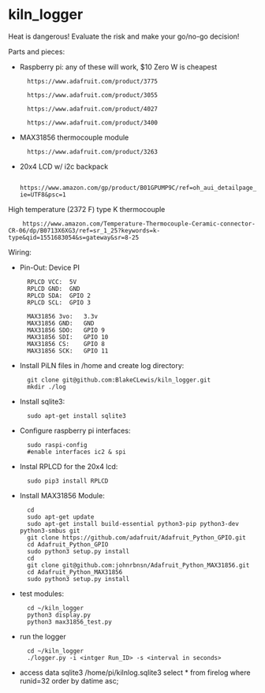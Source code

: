 # kiln_logger

Heat is dangerous! Evaluate the risk and make your go/no-go decision!

Parts and pieces:

- Raspberry pi: any of these will work, $10 Zero W is cheapest

		https://www.adafruit.com/product/3775

		https://www.adafruit.com/product/3055

		https://www.adafruit.com/product/4027

		https://www.adafruit.com/product/3400

- MAX31856 thermocouple module

		https://www.adafruit.com/product/3263

- 20x4 LCD w/ i2c backpack

		https://www.amazon.com/gp/product/B01GPUMP9C/ref=oh_aui_detailpage_o01_s00?ie=UTF8&psc=1


High temperature (2372 F) type K thermocouple

		https://www.amazon.com/Temperature-Thermocouple-Ceramic-connector-CR-06/dp/B0713X6XG3/ref=sr_1_25?keywords=k-type&qid=1551683054&s=gateway&sr=8-25


Wiring:

- Pin-Out:      Device          PI

		RPLCD VCC:	5V
		RPLCD GND:	GND
		RPLCD SDA:	GPIO 2
		RPLCD SCL:	GPIO 3

		MAX31856 3vo:	3.3v
		MAX31856 GND:	GND
		MAX31856 SDO:	GPIO 9
		MAX31856 SDI:	GPIO 10
		MAX31856 CS:	GPIO 8
		MAX31856 SCK:	GPIO 11


- Install PiLN files in /home and create log directory:

		git clone git@github.com:BlakeCLewis/kiln_logger.git
		mkdir ./log

- Install sqlite3:

		sudo apt-get install sqlite3

- Configure raspberry pi interfaces:

		sudo raspi-config
		#enable interfaces ic2 & spi

- Instal RPLCD for the 20x4 lcd:

		sudo pip3 install RPLCD

- Install MAX31856 Module:

		cd
		sudo apt-get update
		sudo apt-get install build-essential python3-pip python3-dev python3-smbus git
		git clone https://github.com/adafruit/Adafruit_Python_GPIO.git
		cd Adafruit_Python_GPIO
		sudo python3 setup.py install
		cd
		git clone git@github.com:johnrbnsn/Adafruit_Python_MAX31856.git
		cd Adafruit_Python_MAX31856
		sudo python3 setup.py install
- test modules:

		cd ~/kiln_logger
		python3 display.py
		python3 max31856_test.py

- run the logger

		cd ~/kiln_logger
		./logger.py -i <intger Run_ID> -s <interval in seconds>


- access data
		sqlite3 /home/pi/kilnlog.sqlite3
		select * from firelog where runid=32 order by datime asc;
